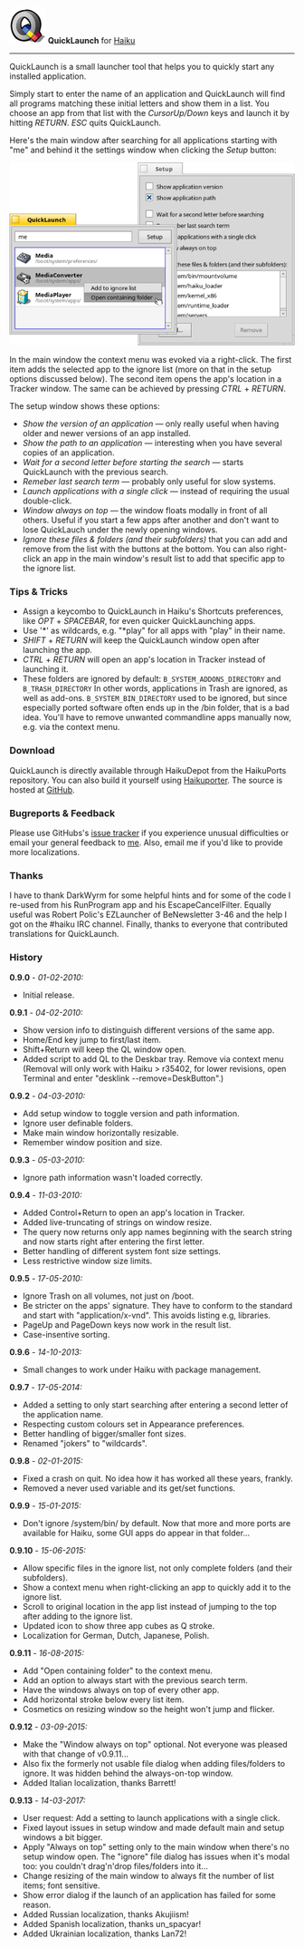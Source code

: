 ![QuickLaunch icon](./images/quicklaunch_icon_64.png) **QuickLaunch** for [Haiku](http://www.haiku-os.org)

* * *

QuickLaunch is a small launcher tool that helps you to quickly start any installed application.

Simply start to enter the name of an application and QuickLaunch will find all programs matching these initial letters and show them in a list. You choose an app from that list with the _CursorUp/Down_ keys and launch it by hitting _RETURN_. _ESC_ quits QuickLaunch.

Here's the main window after searching for all applications starting with "me" and behind it the settings window when clicking the _Setup_ button:

![QuickLaunch windows](./images/quicklaunch.png)

In the main window the context menu was evoked via a right-click. The first item adds the selected app to the ignore list (more on that in the setup options discussed below). The second item opens the app's location in a Tracker window. The same can be achieved by pressing _CTRL_ + _RETURN_.

The setup window shows these options:

*   _Show the version of an application_ — only really useful when having older and newer versions of an app installed.
*   _Show the path to an application_ — interesting when you have several copies of an application.
*   _Wait for a second letter before starting the search_ — starts QuickLaunch with the previous search.
*   _Remeber last search term_ — probably only useful for slow systems.
*   _Launch applications with a single click_ — instead of requiring the usual double-click.
*   _Window always on top_ — the window floats modally in front of all others. Useful if you start a few apps after another and don't want to lose QuickLauch under the newly opening windows.
*   _Ignore these files & folders (and their subfolders)_ that you can add and remove from the list with the buttons at the bottom. You can also right-click an app in the main window's result list to add that specific app to the ignore list.

### Tips & Tricks

*   Assign a keycombo to QuickLaunch in Haiku's Shortcuts preferences, like _OPT_ + _SPACEBAR_, for even quicker QuickLaunching apps.
*   Use '\*' as wildcards, e.g. "\*play" for all apps with "play" in their name.
*   _SHIFT_ + _RETURN_ will keep the QuickLaunch window open after launching the app.
*   _CTRL_ + _RETURN_ will open an app's location in Tracker instead of launching it.
*   These folders are ignored by default:
     `B_SYSTEM_ADDONS_DIRECTORY` and `B_TRASH_DIRECTORY`
     In other words, applications in Trash are ignored, as well as add-ons.
     `B_SYSTEM_BIN_DIRECTORY` used to be ignored, but since especially ported software often ends up in the /bin folder, that is a bad idea. You'll have to remove unwanted commandline apps manually now, e.g. via the context menu.

### Download

QuickLaunch is directly available through HaikuDepot from the HaikuPorts repository. You can also build it yourself using [Haikuporter](https://github.com/haikuports). The source is hosted at [GitHub](https://github.com/humdingerb/quicklaunch).

### Bugreports & Feedback

Please use GitHubs's [issue tracker](https://github.com/humdingerb/quicklaunch/issues) if you experience unusual difficulties or email your general feedback to [me](mailto:humdinger@gmail.com). Also, email me if you'd like to provide more localizations.

### Thanks

I have to thank DarkWyrm for some helpful hints and for some of the code I re-used from his RunProgram app and his EscapeCancelFilter.
 Equally useful was Robert Polic's EZLauncher of BeNewsletter 3-46 and the help I got on the #haiku IRC channel.
 Finally, thanks to everyone that contributed translations for QuickLaunch.

### History

**0.9.0** - _01-02-2010:_

*   Initial release.

**0.9.1** - _04-02-2010:_

*   Show version info to distinguish different versions of the same app.
*   Home/End key jump to first/last item.
*   Shift+Return will keep the QL window open.
*   Added script to add QL to the Deskbar tray. Remove via context menu (Removal will only work with Haiku > r35402, for lower revisions, open Terminal and enter "desklink --remove=DeskButton".)

**0.9.2** - _04-03-2010:_

*   Add setup window to toggle version and path information.
*   Ignore user definable folders.
*   Make main window horizontally resizable.
*   Remember window position and size.

**0.9.3** - _05-03-2010:_

*   Ignore path information wasn't loaded correctly.

**0.9.4** - _11-03-2010:_

*   Added Control+Return to open an app's location in Tracker.
*   Added live-truncating of strings on window resize.
*   The query now returns only app names beginning with the search string and now starts right after entering the first letter.
*   Better handling of different system font size settings.
*   Less restrictive window size limits.

**0.9.5** - _17-05-2010:_

*   Ignore Trash on all volumes, not just on /boot.
*   Be stricter on the apps' signature. They have to conform to the standard and start with "application/x-vnd". This avoids listing e.g, libraries.
*   PageUp and PageDown keys now work in the result list.
*   Case-insentive sorting.

**0.9.6** - _14-10-2013:_

*   Small changes to work under Haiku with package management.

**0.9.7** - _17-05-2014:_

*   Added a setting to only start searching after entering a second letter of the application name.
*   Respecting custom colours set in Appearance preferences.
*   Better handling of bigger/smaller font sizes.
*   Renamed "jokers" to "wildcards".

**0.9.8** - _02-01-2015:_

*   Fixed a crash on quit. No idea how it has worked all these years, frankly.
*   Removed a never used variable and its get/set functions.

**0.9.9** - _15-01-2015:_

*   Don't ignore /system/bin/ by default. Now that more and more ports are available for Haiku, some GUI apps do appear in that folder...

**0.9.10** - _15-06-2015:_

*   Allow specific files in the ignore list, not only complete folders (and their subfolders).
*   Show a context menu when right-clicking an app to quickly add it to the ignore list.
*   Scroll to original location in the app list instead of jumping to the top after adding to the ignore list.
*   Updated icon to show three app cubes as Q stroke.
*   Localization for German, Dutch, Japanese, Polish.

**0.9.11** - _16-08-2015:_

*   Add "Open containing folder" to the context menu.
*   Add an option to always start with the previous search term.
*   Have the windows always on top of every other app.
*   Add horizontal stroke below every list item.
*   Cosmetics on resizing window so the height won't jump and flicker.

**0.9.12** - _03-09-2015:_

*	Make the "Window always on top" optional. Not everyone was pleased with
	that change of v0.9.11...
*	Also fix the formerly not usable file dialog when adding files/folders to
	ignore. It was hidden behind the always-on-top window.
*	Added Italian localization, thanks Barrett!


**0.9.13** - _14-03-2017:_

*	User request: Add a setting to launch applications with a single click.
*	Fixed layout issues in setup window and made default main and setup windows
    a bit bigger.
*	Apply "Always on top" setting only to the main window when there's no setup
	window open. The "ignore" file dialog has issues when it's modal too: you
	couldn't drag'n'drop files/folders into it...
*	Change resizing of the main window to always fit the number of list items;
	font sensitive.
*	Show error dialog if the launch of an application has failed for some reason.
*	Added Russian localization, thanks Akujiism!
*	Added Spanish localization, thanks un_spacyar!
*	Added Ukrainian localization, thanks Lan72!
